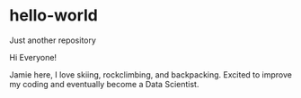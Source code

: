 # hello-world
Just another repository

Hi Everyone!

Jamie here, I love skiing, rockclimbing, and backpacking. Excited to improve my coding and eventually become a Data Scientist. 
